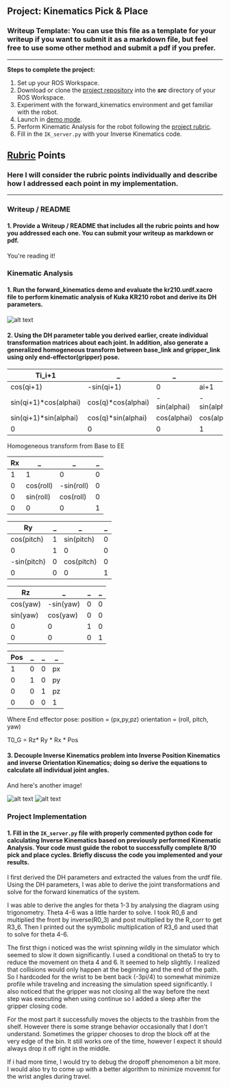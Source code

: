 ## Project: Kinematics Pick & Place
### Writeup Template: You can use this file as a template for your writeup if you want to submit it as a markdown file, but feel free to use some other method and submit a pdf if you prefer.

---


**Steps to complete the project:**  


1. Set up your ROS Workspace.
2. Download or clone the [project repository](https://github.com/udacity/RoboND-Kinematics-Project) into the ***src*** directory of your ROS Workspace.  
3. Experiment with the forward_kinematics environment and get familiar with the robot.
4. Launch in [demo mode](https://classroom.udacity.com/nanodegrees/nd209/parts/7b2fd2d7-e181-401e-977a-6158c77bf816/modules/8855de3f-2897-46c3-a805-628b5ecf045b/lessons/91d017b1-4493-4522-ad52-04a74a01094c/concepts/ae64bb91-e8c4-44c9-adbe-798e8f688193).
5. Perform Kinematic Analysis for the robot following the [project rubric](https://review.udacity.com/#!/rubrics/972/view).
6. Fill in the `IK_server.py` with your Inverse Kinematics code. 


[//]: # (Image References)

[image1]: ./misc_images/kuka_diagram.jpg
[image2]: ./misc_images/invKinematics.JPG
[image3]: ./misc_images/invKinematics.JPG

## [Rubric](https://review.udacity.com/#!/rubrics/972/view) Points
### Here I will consider the rubric points individually and describe how I addressed each point in my implementation.  

---
### Writeup / README

#### 1. Provide a Writeup / README that includes all the rubric points and how you addressed each one.  You can submit your writeup as markdown or pdf.  

You're reading it!

### Kinematic Analysis
#### 1. Run the forward_kinematics demo and evaluate the kr210.urdf.xacro file to perform kinematic analysis of Kuka KR210 robot and derive its DH parameters.

![alt text][image1]

#### 2. Using the DH parameter table you derived earlier, create individual transformation matrices about each joint. In addition, also generate a generalized homogeneous transform between base_link and gripper_link using only end-effector(gripper) pose.

Ti_i+1|_|_|_
---|---|---|---
            cos(qi+1)|           -sin(qi+1)|            0|              ai+1
 sin(qi+1)*cos(alphai)| cos(q)*cos(alphai)| -sin(alphai)| -sin(alphai)*di+1
 sin(qi+1)*sin(alphai)| cos(q)*sin(alphai)|  cos(alphai)|  cos(alphai)*di+1
                  0|                  0|            0|              1


Homogeneous transform from Base to EE

Rx | _ | _ | _
--- | --- | --- | ---
1 | 1 | 0 | 0
0 | cos(roll) | -sin(roll) | 0 
0 | sin(roll) | cos(roll) | 0
0 | 0 | 0 | 1

Ry | _ | _ | _
--- | --- | --- | ---
cos(pitch) | 1 | sin(pitch) | 0
0 | 1 | 0 | 0 
-sin(pitch) | 0 | cos(pitch) | 0
0 | 0 | 0 | 1

Rz | _ | _ | _
--- | --- | --- | ---
cos(yaw) | -sin(yaw) | 0 | 0
sin(yaw) | cos(yaw) | 0 | 0 
0 | 0 | 1 | 0
0 | 0 | 0 | 1

Pos | _ | _ | _
--- | --- | --- | ---
1 | 0 | 0 | px
0 | 1 | 0 | py
0 | 0 | 1 | pz
0 | 0 | 0 | 1

Where End effector pose:
  position = (px,py,pz)
  orientation = (roll, pitch, yaw)

T0_G = Rz* Ry * Rx * Pos

#### 3. Decouple Inverse Kinematics problem into Inverse Position Kinematics and inverse Orientation Kinematics; doing so derive the equations to calculate all individual joint angles.

And here's another image! 

![alt text][image2]
![alt text][image3]


### Project Implementation

#### 1. Fill in the `IK_server.py` file with properly commented python code for calculating Inverse Kinematics based on previously performed Kinematic Analysis. Your code must guide the robot to successfully complete 8/10 pick and place cycles. Briefly discuss the code you implemented and your results. 

I first derived the DH parameters and extracted the values from the urdf file. Using the DH parameters, I was able to derive the joint transformations and solve for the forward kinematics of the system.

I was able to derive the angles for theta 1-3 by analysing the diagram using trigonometry. Theta 4-6 was a little harder to solve. I took R0_6 and multiplied the front by inverse(R0_3) and post multiplied by the R_corr to get R3_6. Then I printed out the syymbolic multiplication of R3_6 and used that to solve for theta 4-6. 

The first thign i noticed was the wrist spinning wildly in the simulator which seemed to slow it down significantly. I used a conditional on theta5 to try to reduce the movement on theta 4 and 6. It seemed to help slightly. I realized that collisions would only happen at the beginning and the end of the path. So I hardcoded for the wrist to be bent back (-3pi/4) to somewhat minimize profile while traveling and increasing the simulation speed significantly. I also noticed that the gripper was not closing all the way before the next step was executing when using continue so I added a sleep after the gripper closing code.

For the most part it successfully moves the objects to the trashbin from the shelf. However there is some strange behavior occasionally that I don't understand. Sometimes the gripper chooses to drop the block off at the very edge of the bin. It still works ore of the time, however I expect it should always drop it off right in the middle. 

If i had more time, I would try to debug the dropoff phenomenon a bit more. I would also try to come up with a better algorithm to minimize movemnt for the wrist angles during travel.
